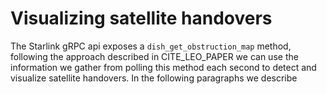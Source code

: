 # Visualizing satellite handovers 

The Starlink gRPC api exposes a `dish_get_obstruction_map` method, following the approach described in CITE_LEO_PAPER we can use the information we gather from polling this method each second to detect and visualize satellite handovers. In the following paragraphs we describe 